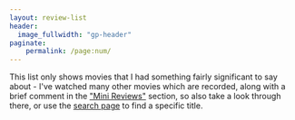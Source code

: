 ```yaml
---
layout: review-list
header:
  image_fullwidth: "gp-header"
paginate:
    permalink: /page:num/
---
```


This list only shows movies that I had something fairly significant to say about - I've 
watched many other movies which are recorded, along with a brief comment in the 
["Mini Reviews"](/reviews/shorts/) section, so also take a look through there, or
use the [search page](/search/) to find a specific title.
